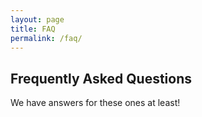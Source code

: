 ```yaml
---
layout: page
title: FAQ
permalink: /faq/
---
```


## Frequently Asked Questions

We have answers for these ones at least!